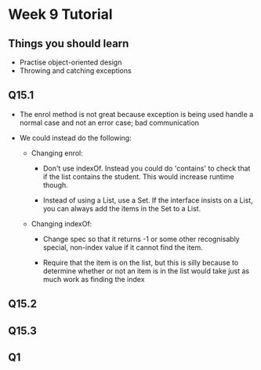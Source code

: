 # Week 9 Tutorial 
## Things you should learn
- Practise object-oriented design 
- Throwing and catching exceptions 

## Q15.1
- The enrol method is not great because exception is being used handle a normal
  case and not an error case; bad communication

- We could instead do the following:
	- Changing enrol: 
        - Don't use indexOf. Instead you could do 'contains' to check that if the list 
          contains the student. This would increase runtime though. 
        
        - Instead of using a List, use a Set. If the interface insists on a List, you 
          can always add the items in the Set to a List. 
       
    - Changing indexOf:
		- Change spec so that it returns -1 or some other recognisably special, non-index
		  value if it cannot find the item. 

		- Require that the item is on the list, but this is silly because to determine
		  whether or not an item is in the list would take just as much work as finding the index

## Q15.2

## Q15.3

## Q1
